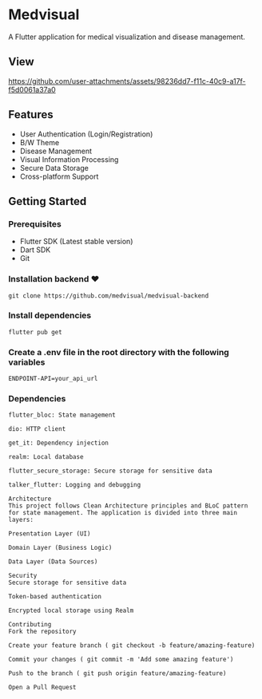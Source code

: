 # Medvisual

A Flutter application for medical visualization and disease management.

## View 

https://github.com/user-attachments/assets/98236dd7-f11c-40c9-a17f-f5d0061a37a0

## Features

- User Authentication (Login/Registration)
- B/W Theme
- Disease Management
- Visual Information Processing
- Secure Data Storage
- Cross-platform Support

## Getting Started

### Prerequisites

- Flutter SDK (Latest stable version)
- Dart SDK
- Git

### Installation backend ❤️

```
git clone https://github.com/medvisual/medvisual-backend
```

### Install dependencies
```
flutter pub get
```

### Create a .env file in the root directory with the following variables
```
ENDPOINT-API=your_api_url
```

### Dependencies
```
flutter_bloc: State management

dio: HTTP client

get_it: Dependency injection

realm: Local database

flutter_secure_storage: Secure storage for sensitive data

talker_flutter: Logging and debugging

Architecture
This project follows Clean Architecture principles and BLoC pattern for state management. The application is divided into three main layers:

Presentation Layer (UI)

Domain Layer (Business Logic)

Data Layer (Data Sources)

Security
Secure storage for sensitive data

Token-based authentication

Encrypted local storage using Realm

Contributing
Fork the repository

Create your feature branch ( git checkout -b feature/amazing-feature)

Commit your changes ( git commit -m 'Add some amazing feature')

Push to the branch ( git push origin feature/amazing-feature)

Open a Pull Request
```
